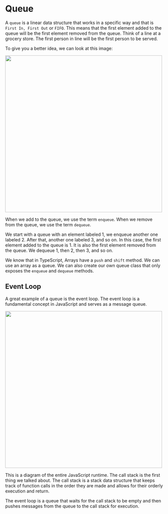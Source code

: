 # Queue

A `queue` is a linear data structure that works in a specific way and that is `First In, First Out` or `FIFO`. This means that the first element added to the queue will be the first element removed from the queue. Think of a line at a grocery store. The first person in line will be the first person to be served.

To give you a better idea, we can look at this image:

<img src="../../../assets/images/queue1.png" alt="" width="500" />

When we add to the queue, we use the term `enqueue`. When we remove from the queue, we use the term `dequeue`.

We start with a queue with an element labeled 1, we enqueue another one labeled 2. After that, another one labeled 3, and so on. In this case, the first element added to the queue is 1. It is also the first element removed from the queue. We dequeue 1, then 2, then 3, and so on.

We know that in TypeScript, Arrays have a `push` and `shift` method. We can use an array as a queue. We can also create our own queue class that only exposes the `enqueue` and `dequeue` methods.

## Event Loop

A great example of a queue is the event loop. The event loop is a fundamental concept in JavaScript and serves as a message queue.

<img src="../../../assets/images/event-loop.png" alt="" width="500" />

This is a diagram of the entire JavaScript runtime. The call stack is the first thing we talked about. The call stack is a stack data structure that keeps track of function calls in the order they are made and allows for their orderly execution and return.

The event loop is a queue that waits for the call stack to be empty and then pushes messages from the queue to the call stack for execution.
